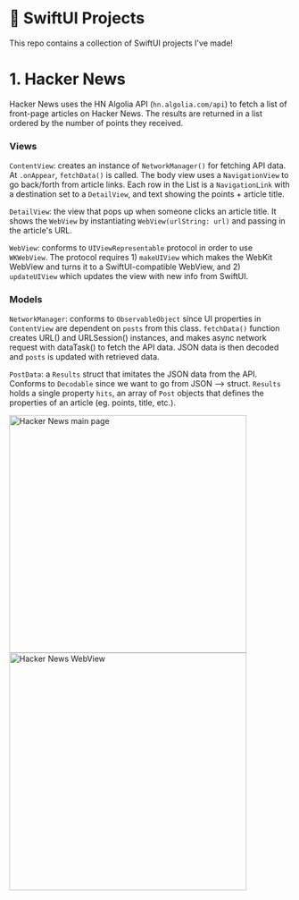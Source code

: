 # 📱 SwiftUI Projects
This repo contains a collection of SwiftUI projects I've made!

# 1. Hacker News
Hacker News uses the HN Algolia API (`hn.algolia.com/api`) to fetch a list of front-page articles on Hacker News. The results are returned in a list ordered by the number of points they received.

### Views
`ContentView`: creates an instance of `NetworkManager()` for fetching API data. At `.onAppear`, `fetchData()` is called. The body view uses a `NavigationView` to go back/forth from article links. Each row in the List is a `NavigationLink` with a destination set to a `DetailView`, and text showing the points + article title.

`DetailView`: the view that pops up when someone clicks an article title. It shows the `WebView` by instantiating `WebView(urlString: url)` and passing in the article's URL.

`WebView`: conforms to `UIViewRepresentable` protocol in order to use `WKWebView`. The protocol requires 1) `makeUIView` which makes the WebKit WebView and turns it to a SwiftUI-compatible WebView, and 2) `updateUIView` which updates the view with new info from SwiftUI.

### Models
`NetworkManager`: conforms to `ObservableObject` since UI properties in `ContentView` are dependent on `posts` from this class. `fetchData()` function creates URL() and URLSession() instances, and makes async network request with dataTask() to fetch the API data. JSON data is then decoded and `posts` is updated with retrieved data.

`PostData`: a `Results` struct that imitates the JSON data from the API. Conforms to `Decodable` since we want to go from JSON --> struct. `Results` holds a single property `hits`, an array of `Post` objects that defines the properties of an article (eg. points, title, etc.).

<img width="425" alt="Hacker News main page" src="https://github.com/MattWong-ca/swiftui-projects/assets/66754344/30911b47-278f-418d-9a1b-c2eee549232e">
<img width="425" alt="Hacker News WebView" src="https://github.com/MattWong-ca/swiftui-projects/assets/66754344/c91fe37d-6959-4623-b33e-9a6a9fda68b3">
